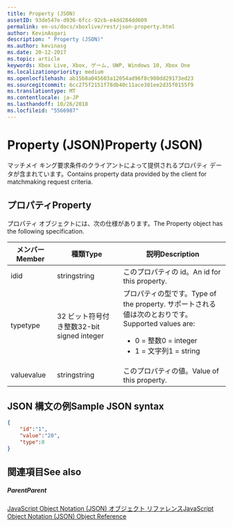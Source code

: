 ```yaml
---
title: Property (JSON)
assetID: 93de547e-d936-6fcc-92cb-e4dd284dd609
permalink: en-us/docs/xboxlive/rest/json-property.html
author: KevinAsgari
description: " Property (JSON)"
ms.author: kevinasg
ms.date: 20-12-2017
ms.topic: article
keywords: Xbox Live, Xbox, ゲーム, UWP, Windows 10, Xbox One
ms.localizationpriority: medium
ms.openlocfilehash: ab15b8a045603a12054ad96f8c980dd29173ed23
ms.sourcegitcommit: 6cc275f2151f78db40c11ace381ee2d35f0155f9
ms.translationtype: MT
ms.contentlocale: ja-JP
ms.lasthandoff: 10/26/2018
ms.locfileid: "5566987"
---
```

# <a name="property-json"></a><span data-ttu-id="e86a1-104">Property (JSON)</span><span class="sxs-lookup"><span data-stu-id="e86a1-104">Property (JSON)</span></span>
<span data-ttu-id="e86a1-105">マッチメイ キング要求条件のクライアントによって提供されるプロパティ データが含まれています。</span><span class="sxs-lookup"><span data-stu-id="e86a1-105">Contains property data provided by the client for matchmaking request criteria.</span></span>
<a id="ID4EN"></a>


## <a name="property"></a><span data-ttu-id="e86a1-106">プロパティ</span><span class="sxs-lookup"><span data-stu-id="e86a1-106">Property</span></span>

<span data-ttu-id="e86a1-107">プロパティ オブジェクトには、次の仕様があります。</span><span class="sxs-lookup"><span data-stu-id="e86a1-107">The Property object has the following specification.</span></span>

| <span data-ttu-id="e86a1-108">メンバー</span><span class="sxs-lookup"><span data-stu-id="e86a1-108">Member</span></span>| <span data-ttu-id="e86a1-109">種類</span><span class="sxs-lookup"><span data-stu-id="e86a1-109">Type</span></span>| <span data-ttu-id="e86a1-110">説明</span><span class="sxs-lookup"><span data-stu-id="e86a1-110">Description</span></span>|
| --- | --- | --- |
| <span data-ttu-id="e86a1-111">id</span><span class="sxs-lookup"><span data-stu-id="e86a1-111">id</span></span>| <span data-ttu-id="e86a1-112">string</span><span class="sxs-lookup"><span data-stu-id="e86a1-112">string</span></span>| <span data-ttu-id="e86a1-113">このプロパティの id。</span><span class="sxs-lookup"><span data-stu-id="e86a1-113">An id for this property.</span></span>|
| <span data-ttu-id="e86a1-114">type</span><span class="sxs-lookup"><span data-stu-id="e86a1-114">type</span></span>| <span data-ttu-id="e86a1-115">32 ビット符号付き整数</span><span class="sxs-lookup"><span data-stu-id="e86a1-115">32-bit signed integer</span></span> | <span data-ttu-id="e86a1-116">プロパティの型です。</span><span class="sxs-lookup"><span data-stu-id="e86a1-116">Type of the property.</span></span> <span data-ttu-id="e86a1-117">サポートされる値は次のとおりです。</span><span class="sxs-lookup"><span data-stu-id="e86a1-117">Supported values are:</span></span> <ul><li><span data-ttu-id="e86a1-118">0 = 整数</span><span class="sxs-lookup"><span data-stu-id="e86a1-118">0 = integer</span></span></li><li><span data-ttu-id="e86a1-119">1 = 文字列</span><span class="sxs-lookup"><span data-stu-id="e86a1-119">1 = string</span></span></li></ul>| 
| <span data-ttu-id="e86a1-120">value</span><span class="sxs-lookup"><span data-stu-id="e86a1-120">value</span></span>| <span data-ttu-id="e86a1-121">string</span><span class="sxs-lookup"><span data-stu-id="e86a1-121">string</span></span>| <span data-ttu-id="e86a1-122">このプロパティの値。</span><span class="sxs-lookup"><span data-stu-id="e86a1-122">Value of this property.</span></span>|

<a id="ID4EGC"></a>


## <a name="sample-json-syntax"></a><span data-ttu-id="e86a1-123">JSON 構文の例</span><span class="sxs-lookup"><span data-stu-id="e86a1-123">Sample JSON syntax</span></span>


```json
{
    "id":"1",
    "value":"20",
    "type":0
}

```


<a id="ID4EPC"></a>


## <a name="see-also"></a><span data-ttu-id="e86a1-124">関連項目</span><span class="sxs-lookup"><span data-stu-id="e86a1-124">See also</span></span>

<a id="ID4ERC"></a>


##### <a name="parent"></a><span data-ttu-id="e86a1-125">Parent</span><span class="sxs-lookup"><span data-stu-id="e86a1-125">Parent</span></span>

[<span data-ttu-id="e86a1-126">JavaScript Object Notation (JSON) オブジェクト リファレンス</span><span class="sxs-lookup"><span data-stu-id="e86a1-126">JavaScript Object Notation (JSON) Object Reference</span></span>](atoc-xboxlivews-reference-json.md)
